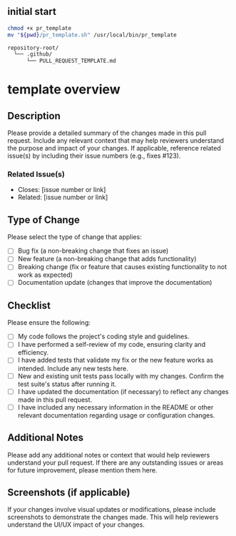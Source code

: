 
## initial start 
```zsh 
chmod +x pr_template
mv "${pwd}/pr_template.sh" /usr/local/bin/pr_template
```

```zsh
repository-root/
  └── .github/
      └── PULL_REQUEST_TEMPLATE.md

```

# template overview 
## Description

Please provide a detailed summary of the changes made in this pull request. Include any relevant context that may help reviewers understand the purpose and impact of your changes. If applicable, reference related issue(s) by including their issue numbers (e.g., fixes #123).

### Related Issue(s)

- Closes: [issue number or link]
- Related: [issue number or link]

## Type of Change

Please select the type of change that applies:

- [ ] Bug fix (a non-breaking change that fixes an issue)
- [ ] New feature (a non-breaking change that adds functionality)
- [ ] Breaking change (fix or feature that causes existing functionality to not work as expected)
- [ ] Documentation update (changes that improve the documentation)

## Checklist

Please ensure the following:

- [ ] My code follows the project's coding style and guidelines.
- [ ] I have performed a self-review of my code, ensuring clarity and efficiency.
- [ ] I have added tests that validate my fix or the new feature works as intended. Include any new tests here.
- [ ] New and existing unit tests pass locally with my changes. Confirm the test suite's status after running it.
- [ ] I have updated the documentation (if necessary) to reflect any changes made in this pull request.
- [ ] I have included any necessary information in the README or other relevant documentation regarding usage or configuration changes.

## Additional Notes

Please add any additional notes or context that would help reviewers understand your pull request. If there are any outstanding issues or areas for future improvement, please mention them here.

## Screenshots (if applicable)

If your changes involve visual updates or modifications, please include screenshots to demonstrate the changes made. This will help reviewers understand the UI/UX impact of your changes.

